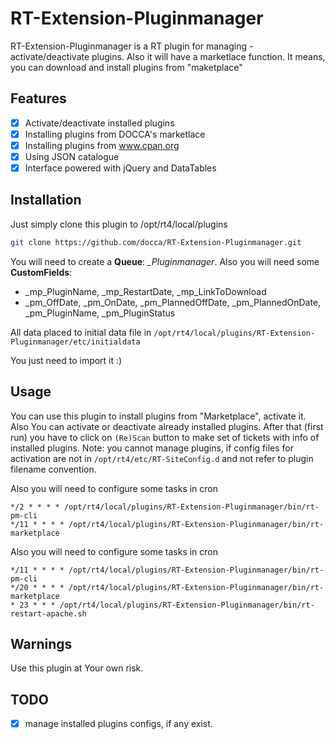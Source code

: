 # RT-Extension-Pluginmanager

RT-Extension-Pluginmanager is a RT plugin for managing - activate/deactivate plugins.
Also it will have a marketlace function. It means, you can download and install plugins from "maketplace"

## Features

- [x] Activate/deactivate installed plugins
- [x] Installing plugins from DOCCA's marketlace
- [x] Installing plugins from www.cpan.org
- [x] Using JSON catalogue
- [x] Interface powered with jQuery and DataTables

## Installation

Just simply clone this plugin to /opt/rt4/local/plugins

```bash
git clone https://github.com/docca/RT-Extension-Pluginmanager.git
```

You will need to create a **Queue**: *_Pluginmanager*. Also you will need some **CustomFields**: 

- _mp_PluginName, _mp_RestartDate, _mp_LinkToDownload
- _pm_OffDate, _pm_OnDate, _pm_PlannedOffDate, _pm_PlannedOnDate, _pm_PluginName,  _pm_PluginStatus

All data placed to initial data file in `/opt/rt4/local/plugins/RT-Extension-Pluginmanager/etc/initialdata`

You just need to import it :) 

## Usage
You can use this plugin to install plugins from "Marketplace", activate it. Also You can activate or deactivate already installed plugins. After that (first run) you have to click on `(Re)Scan` button to make set of tickets with info of installed plugins.
Note: you cannot manage plugins, if config files for activation are not in `/opt/rt4/etc/RT-SiteConfig.d` and not refer to plugin filename convention. 

Also you will need to configure some tasks in cron
```
*/2 * * * * /opt/rt4/local/plugins/RT-Extension-Pluginmanager/bin/rt-pm-cli
*/11 * * * * /opt/rt4/local/plugins/RT-Extension-Pluginmanager/bin/rt-marketplace
```

Also you will need to configure some tasks in cron
```
*/11 * * * * /opt/rt4/local/plugins/RT-Extension-Pluginmanager/bin/rt-pm-cli
*/20 * * * * /opt/rt4/local/plugins/RT-Extension-Pluginmanager/bin/rt-marketplace
* 23 * * * /opt/rt4/local/plugins/RT-Extension-Pluginmanager/bin/rt-restart-apache.sh
```

## Warnings
Use this plugin at Your own risk.


## TODO

- [x] manage installed plugins configs, if any exist.